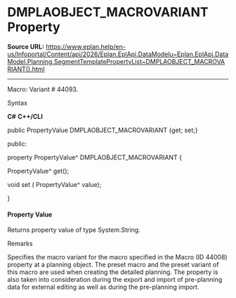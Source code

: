 # DMPLAOBJECT_MACROVARIANT Property

**Source URL:** https://www.eplan.help/en-us/Infoportal/Content/api/2026/Eplan.EplApi.DataModelu~Eplan.EplApi.DataModel.Planning.SegmentTemplatePropertyList~DMPLAOBJECT_MACROVARIANT().html

---

Macro: Variant # 44093.

Syntax

**C#**
**C++/CLI**


public PropertyValue DMPLAOBJECT_MACROVARIANT {get; set;}

public:

property PropertyValue^ DMPLAOBJECT_MACROVARIANT {

   PropertyValue^ get();

   void set (    PropertyValue^ value);

}


#### Property Value

Returns property value of type System.String.

Remarks

Specifies the macro variant for the macro specified in the Macro (ID 44008) property at a planning object. The preset macro and the preset variant of this macro are used when creating the detailed planning. The property is also taken into consideration during the export and import of pre-planning data for external editing as well as during the pre-planning import.
